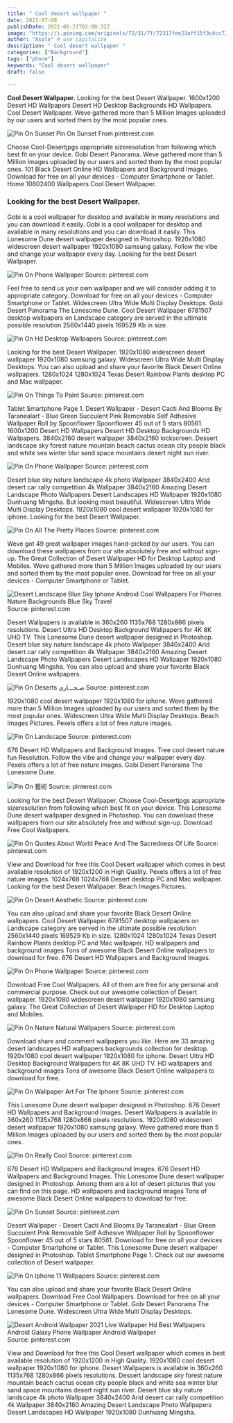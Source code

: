 ```yaml
---
title: " Cool desert wallpaper "
date: 2021-07-08
publishDate: 2021-06-21T02:00:32Z
image: "https://i.pinimg.com/originals/72/31/7f/72317fee23aff15f3c4cc72762dd86e4.jpg"
author: "Asole" # use capitalize
description: " Cool desert wallpaper "
categories: ["Background"]
tags: ["phone"]
keywords: "Cool desert wallpaper"
draft: false

---
```



**Cool Desert Wallpaper**. Looking for the best Desert Wallpaper. 1600x1200 Desert HD Wallpapers Desert HD Desktop Backgrounds HD Wallpapers. Cool Desert Wallpaper. Weve gathered more than 5 Million Images uploaded by our users and sorted them by the most popular ones.

![Pin On Sunset](https://i.pinimg.com/474x/3a/06/90/3a06902c078c4e92153102326b183030.jpg "Pin On Sunset")
Pin On Sunset From pinterest.com


Choose Cool-Desertjpgs appropriate sizeresolution from following which best fit on your device. Gobi Desert Panorama. Weve gathered more than 5 Million Images uploaded by our users and sorted them by the most popular ones. 101 Black Desert Online HD Wallpapers and Background Images. Download for free on all your devices - Computer Smartphone or Tablet. Home 10802400 Wallpapers Cool Desert Wallpaper.

### Looking for the best Desert Wallpaper.

Gobi is a cool wallpaper for desktop and available in many resolutions and you can download it easily. Gobi is a cool wallpaper for desktop and available in many resolutions and you can download it easily. This Lonesome Dune desert wallpaper designed in Photoshop. 1920x1080 widescreen desert wallpaper 1920x1080 samsung galaxy. Follow the vibe and change your wallpaper every day. Looking for the best Desert Wallpaper.


![Pin On Phone Wallpaper](https://i.pinimg.com/originals/59/61/85/596185ec92d9345cd93920331d2ae63a.jpg "Pin On Phone Wallpaper")
Source: pinterest.com

Feel free to send us your own wallpaper and we will consider adding it to appropriate category. Download for free on all your devices - Computer Smartphone or Tablet. Widescreen Ultra Wide Multi Display Desktops. Gobi Desert Panorama The Lonesome Dune. Cool Desert Wallpaper 6781507 desktop wallpapers on Landscape category are served in the ultimate possible resolution 2560x1440 pixels 169529 Kb in size.

![Pin On Hd Desktop Wallpapers](https://i.pinimg.com/originals/b0/7e/b7/b07eb78ef75ff99e35d27e3178cc73d8.jpg "Pin On Hd Desktop Wallpapers")
Source: pinterest.com

Looking for the best Desert Wallpaper. 1920x1080 widescreen desert wallpaper 1920x1080 samsung galaxy. Widescreen Ultra Wide Multi Display Desktops. You can also upload and share your favorite Black Desert Online wallpapers. 1280x1024 1280x1024 Texas Desert Rainbow Plants desktop PC and Mac wallpaper.

![Pin On Things To Paint](https://i.pinimg.com/originals/08/ba/08/08ba08dddaa7185fc65562cdb7ca2496.jpg "Pin On Things To Paint")
Source: pinterest.com

Tablet Smartphone Page 1. Desert Wallpaper - Desert Cacti And Blooms By Taranealart - Blue Green Succulent Pink Removable Self Adhesive Wallpaper Roll by Spoonflower Spoonflower 45 out of 5 stars 80561. 1600x1200 Desert HD Wallpapers Desert HD Desktop Backgrounds HD Wallpapers. 3840x2160 desert wallpaper 3840x2160 lockscreen. Dessert landscape sky forest nature mountain beach cactus ocean city people black and white sea winter blur sand space mountains desert night sun river.

![Pin On Phone Wallpaper](https://i.pinimg.com/originals/69/5e/62/695e62a9050d8f484ebd571b72a26c60.jpg "Pin On Phone Wallpaper")
Source: pinterest.com

Desert blue sky nature landscape 4k photo Wallpaper 3840x2400 Arid desert car rally competition 4k Wallpaper 3840x2160 Amazing Desert Landscape Photo Wallpapers Desert Landscapes HD Wallpaper 1920x1080 Dunhuang Mingsha. But looking most beautiful. Widescreen Ultra Wide Multi Display Desktops. 1920x1080 cool desert wallpaper 1920x1080 for iphone. Looking for the best Desert Wallpaper.

![Pin On All The Pretty Places](https://i.pinimg.com/originals/79/49/61/794961af57dd026be9f8239b9e0e46aa.jpg "Pin On All The Pretty Places")
Source: pinterest.com

Weve got 49 great wallpaper images hand-picked by our users. You can download these wallpapers from our site absolutely free and without sign-up. The Great Collection of Desert Wallpaper HD for Desktop Laptop and Mobiles. Weve gathered more than 5 Million Images uploaded by our users and sorted them by the most popular ones. Download for free on all your devices - Computer Smartphone or Tablet.

![Desert Landscape Blue Sky Iphone Android Cool Wallpapers For Phones Nature Backgrounds Blue Sky Travel](https://i.pinimg.com/originals/f4/21/be/f421bec8311b96f0ebed11569c097961.png "Desert Landscape Blue Sky Iphone Android Cool Wallpapers For Phones Nature Backgrounds Blue Sky Travel")
Source: pinterest.com

Desert Wallpapers is available in 360x260 1135x768 1280x866 pixels resolutions. Desert Ultra HD Desktop Background Wallpapers for 4K 8K UHD TV. This Lonesome Dune desert wallpaper designed in Photoshop. Desert blue sky nature landscape 4k photo Wallpaper 3840x2400 Arid desert car rally competition 4k Wallpaper 3840x2160 Amazing Desert Landscape Photo Wallpapers Desert Landscapes HD Wallpaper 1920x1080 Dunhuang Mingsha. You can also upload and share your favorite Black Desert Online wallpapers.

![Pin On Deserts صـحـــاري](https://i.pinimg.com/originals/bb/d2/33/bbd23363ced42caf5ab0c370bb27033c.jpg "Pin On Deserts صـحـــاري")
Source: pinterest.com

1920x1080 cool desert wallpaper 1920x1080 for iphone. Weve gathered more than 5 Million Images uploaded by our users and sorted them by the most popular ones. Widescreen Ultra Wide Multi Display Desktops. Beach Images Pictures. Pexels offers a lot of free nature images.

![Pin On Landscape](https://i.pinimg.com/originals/18/e2/a0/18e2a09d111108e0f1df9dc536fd7ced.jpg "Pin On Landscape")
Source: pinterest.com

676 Desert HD Wallpapers and Background Images. Tree cool desert nature fun Resolution. Follow the vibe and change your wallpaper every day. Pexels offers a lot of free nature images. Gobi Desert Panorama The Lonesome Dune.

![Pin On 藝術](https://i.pinimg.com/originals/4b/bd/b7/4bbdb7a483141e1b0d8b932b57367162.jpg "Pin On 藝術")
Source: pinterest.com

Looking for the best Desert Wallpaper. Choose Cool-Desertjpgs appropriate sizeresolution from following which best fit on your device. This Lonesome Dune desert wallpaper designed in Photoshop. You can download these wallpapers from our site absolutely free and without sign-up. Download Free Cool Wallpapers.

![Pin On Quotes About World Peace And The Sacredness Of Life](https://i.pinimg.com/originals/16/39/6d/16396dc1a733b153312db1cdefd0dcac.jpg "Pin On Quotes About World Peace And The Sacredness Of Life")
Source: pinterest.com

View and Download for free this Cool Desert wallpaper which comes in best available resolution of 1920x1200 in High Quality. Pexels offers a lot of free nature images. 1024x768 1024x768 Desert desktop PC and Mac wallpaper. Looking for the best Desert Wallpaper. Beach Images Pictures.

![Pin On Desert Aesthetic](https://i.pinimg.com/originals/b1/c4/b4/b1c4b4da3c6b560b25da9b5be09e2fd3.jpg "Pin On Desert Aesthetic")
Source: pinterest.com

You can also upload and share your favorite Black Desert Online wallpapers. Cool Desert Wallpaper 6781507 desktop wallpapers on Landscape category are served in the ultimate possible resolution 2560x1440 pixels 169529 Kb in size. 1280x1024 1280x1024 Texas Desert Rainbow Plants desktop PC and Mac wallpaper. HD wallpapers and background images Tons of awesome Black Desert Online wallpapers to download for free. 676 Desert HD Wallpapers and Background Images.

![Pin On Phone Wallpaper](https://i.pinimg.com/236x/42/28/45/4228452c6413cd888db2fc9641b4f101.jpg "Pin On Phone Wallpaper")
Source: pinterest.com

Download Free Cool Wallpapers. All of them are free for any personal and commercial purpose. Check out our awesome collection of Desert wallpaper. 1920x1080 widescreen desert wallpaper 1920x1080 samsung galaxy. The Great Collection of Desert Wallpaper HD for Desktop Laptop and Mobiles.

![Pin On Nature Natural Wallpapers](https://i.pinimg.com/originals/2a/c2/1f/2ac21fd67f983c43e874a65f31ffe8e1.jpg "Pin On Nature Natural Wallpapers")
Source: pinterest.com

Download share and comment wallpapers you like. Here are 33 amazing desert landscapes HD wallpapers backgrounds collection for desktop. 1920x1080 cool desert wallpaper 1920x1080 for iphone. Desert Ultra HD Desktop Background Wallpapers for 4K 8K UHD TV. HD wallpapers and background images Tons of awesome Black Desert Online wallpapers to download for free.

![Pin On Wallpaper Art For The Iphone](https://i.pinimg.com/originals/21/0b/bf/210bbf9813d5b7fb28bf8d71503be6de.jpg "Pin On Wallpaper Art For The Iphone")
Source: pinterest.com

This Lonesome Dune desert wallpaper designed in Photoshop. 676 Desert HD Wallpapers and Background Images. Desert Wallpapers is available in 360x260 1135x768 1280x866 pixels resolutions. 1920x1080 widescreen desert wallpaper 1920x1080 samsung galaxy. Weve gathered more than 5 Million Images uploaded by our users and sorted them by the most popular ones.

![Pin On Really Cool](https://i.pinimg.com/564x/6e/f0/35/6ef0350b80b21297b24fe15c81cb6e01.jpg "Pin On Really Cool")
Source: pinterest.com

676 Desert HD Wallpapers and Background Images. 676 Desert HD Wallpapers and Background Images. This Lonesome Dune desert wallpaper designed in Photoshop. Among them are a lot of desert pictures that you can find on this page. HD wallpapers and background images Tons of awesome Black Desert Online wallpapers to download for free.

![Pin On Sunset](https://i.pinimg.com/474x/3a/06/90/3a06902c078c4e92153102326b183030.jpg "Pin On Sunset")
Source: pinterest.com

Desert Wallpaper - Desert Cacti And Blooms By Taranealart - Blue Green Succulent Pink Removable Self Adhesive Wallpaper Roll by Spoonflower Spoonflower 45 out of 5 stars 80561. Download for free on all your devices - Computer Smartphone or Tablet. This Lonesome Dune desert wallpaper designed in Photoshop. Tablet Smartphone Page 1. Check out our awesome collection of Desert wallpaper.

![Pin On Iphone 11 Wallpapers](https://i.pinimg.com/originals/3e/35/f2/3e35f2c3907fe876ed6305f57a3e97d2.jpg "Pin On Iphone 11 Wallpapers")
Source: pinterest.com

You can also upload and share your favorite Black Desert Online wallpapers. Download Free Cool Wallpapers. Download for free on all your devices - Computer Smartphone or Tablet. Gobi Desert Panorama The Lonesome Dune. Widescreen Ultra Wide Multi Display Desktops.

![Desert Android Wallpaper 2021 Live Wallpaper Hd Best Wallpapers Android Galaxy Phone Wallpaper Android Wallpaper](https://i.pinimg.com/originals/72/31/7f/72317fee23aff15f3c4cc72762dd86e4.jpg "Desert Android Wallpaper 2021 Live Wallpaper Hd Best Wallpapers Android Galaxy Phone Wallpaper Android Wallpaper")
Source: pinterest.com

View and Download for free this Cool Desert wallpaper which comes in best available resolution of 1920x1200 in High Quality. 1920x1080 cool desert wallpaper 1920x1080 for iphone. Desert Wallpapers is available in 360x260 1135x768 1280x866 pixels resolutions. Dessert landscape sky forest nature mountain beach cactus ocean city people black and white sea winter blur sand space mountains desert night sun river. Desert blue sky nature landscape 4k photo Wallpaper 3840x2400 Arid desert car rally competition 4k Wallpaper 3840x2160 Amazing Desert Landscape Photo Wallpapers Desert Landscapes HD Wallpaper 1920x1080 Dunhuang Mingsha.

